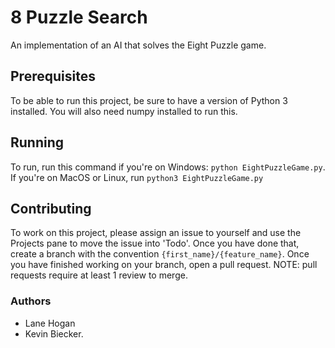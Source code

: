 # 8 Puzzle Search
An implementation of an AI that solves the Eight Puzzle game.

## Prerequisites
To be able to run this project, be sure to have a version of Python 3 installed. You will also need numpy installed to run this.

## Running
To run, run this command if you're on Windows: `python EightPuzzleGame.py`.
If you're on MacOS or Linux, run `python3 EightPuzzleGame.py`

## Contributing
To work on this project, please assign an issue to yourself and use the Projects pane to move the issue into 'Todo'. Once you have done that, create a branch with the convention `{first_name}/{feature_name}`. Once you have finished working on your branch, open a pull request. NOTE: pull requests require at least 1 review to merge.

### Authors
* Lane Hogan
* Kevin Biecker.
